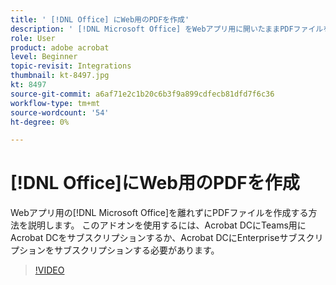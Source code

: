 ```yaml
---
title: ' [!DNL Office] にWeb用のPDFを作成'
description: ' [!DNL Microsoft Office] をWebアプリ用に開いたままPDFファイルを作成する方法を説明します'
role: User
product: adobe acrobat
level: Beginner
topic-revisit: Integrations
thumbnail: kt-8497.jpg
kt: 8497
source-git-commit: a6af71e2c1b20c6b3f9a899cdfecb81dfd7f6c36
workflow-type: tm+mt
source-wordcount: '54'
ht-degree: 0%

---
```


# [!DNL Office]にWeb用のPDFを作成

Webアプリ用の[!DNL Microsoft Office]を離れずにPDFファイルを作成する方法を説明します。 このアドオンを使用するには、Acrobat DCにTeams用にAcrobat DCをサブスクリプションするか、Acrobat DCにEnterpriseサブスクリプションをサブスクリプションする必要があります。

>[!VIDEO](https://video.tv.adobe.com/v/337482?hidetitle=true)
